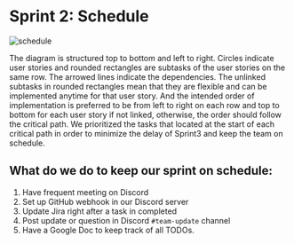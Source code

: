 # Sprint 2: Schedule

![schedule](./asset/schedule.png)

The diagram is structured top to bottom and left to right. Circles indicate user
stories and rounded rectangles are subtasks of the user stories on the same row.
The arrowed lines indicate the dependencies.  The
unlinked subtasks in rounded rectangles mean that they are flexible and can be
implemented anytime for that user story. And the intended order of
implementation is preferred to be from left to right on each row and top to
bottom for each user story if not linked, otherwise, the order should follow the
critical path. We prioritized the tasks that located at the start of each
critical path in order to minimize the delay of Sprint3 and keep the team on
schedule.



## What do we do to keep our sprint on schedule:

1. Have frequent meeting on Discord
2. Set up GitHub webhook in our Discord server
3. Update Jira right after a task in completed
4. Post update or question in Discord `#team-update` channel
5. Have a Google Doc to keep track of all TODOs.